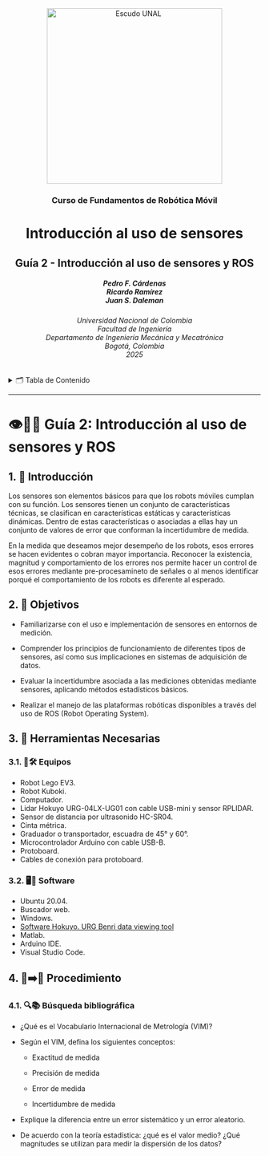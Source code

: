 <div align="center">
<picture>
    <source srcset="https://imgur.com/5bYAzsb.png" media="(prefers-color-scheme: dark)">
    <source srcset="https://imgur.com/Os03JoE.png" media="(prefers-color-scheme: light)">
    <img src="https://imgur.com/Os03JoE.png" alt="Escudo UNAL" width="350px">
</picture>

<h3>Curso de Fundamentos de Robótica Móvil</h3>

<h1>Introducción al uso de sensores</h1>

<h2>Guía 2 - Introducción al uso de sensores y ROS</h2>

<h5>Pedro F. Cárdenas<br>
    Ricardo Ramírez<br>
    Juan S. Daleman</h5>

<h6>Universidad Nacional de Colombia<br>
    Facultad de Ingeniería<br>
    Departamento de Ingeniería Mecánica y Mecatrónica<br>
    Bogotá, Colombia<br>
    2025</h6>
</div>

<details>
    <summary>🗂️ Tabla de Contenido</summary>

<!-- TOC -->
- [1. 📖 Introducción](#1--introducción)

</details>

---

<h1> 👁️🧠🤖 Guía 2: Introducción al uso de sensores y ROS </h1>

## 1. 📖 Introducción

Los sensores son elementos básicos para que los robots móviles cumplan con su función. Los sensores tienen un conjunto de características técnicas, se clasifican en características estáticas y características dinámicas. Dentro de estas características o asociadas a ellas hay un conjunto de valores de error que conforman la incertidumbre de medida.

En la medida que deseamos mejor desempeño de los robots, esos errores se hacen evidentes o cobran mayor importancia. Reconocer la existencia, magnitud y comportamiento de los errores nos permite hacer un control de esos errores mediante pre-procesamineto de señales o al menos identificar porqué el comportamiento de los robots es diferente al esperado.

## 2. 🎯 Objetivos

- Familiarizarse con el uso e implementación de sensores en entornos de medición.

- Comprender los principios de funcionamiento de diferentes tipos de sensores, así como sus implicaciones en sistemas de adquisición de datos.

- Evaluar la incertidumbre asociada a las mediciones obtenidas mediante sensores, aplicando métodos estadísticos básicos.

- Realizar el manejo de las plataformas robóticas disponibles a través del uso de ROS (Robot Operating System).

## 3. 🧰 Herramientas Necesarias

### 3.1. 🔭🛠️ Equipos

- Robot Lego EV3.
- Robot Kuboki.
- Computador.
- Lidar Hokuyo URG-04LX-UG01 con cable USB-mini y sensor RPLIDAR.
- Sensor de distancia por ultrasonido HC-SR04.
- Cinta métrica.
- Graduador o transportador, escuadra de 45° y 60°.
- Microcontrolador Arduino con cable USB-B.
- Protoboard.
- Cables de conexión para protoboard.


### 3.2. 🖥️💾 Software

- Ubuntu 20.04.
- Buscador web.
- Windows.
- [Software Hokuyo. URG Benri data viewing tool](https://drive.google.com/drive/folders/1ATOYSlWvBPTANnwIrI1PNbUlumYzaM3c?usp=drive_link)
- Matlab.
- Arduino IDE.
- Visual Studio Code.

## 4. 🔧➡️🚀 Procedimiento 


### 4.1. 🔍📚 Búsqueda bibliográfica

- ¿Qué es el Vocabulario Internacional de Metrología (VIM)?

- Según el VIM, defina los siguientes conceptos:

    - Exactitud de medida

    - Precisión de medida

    - Error de medida

    - Incertidumbre de medida

- Explique la diferencia entre un error sistemático y un error aleatorio.

- De acuerdo con la teoría estadística: ¿qué es el valor medio? ¿Qué magnitudes se utilizan para medir la dispersión de los datos?
